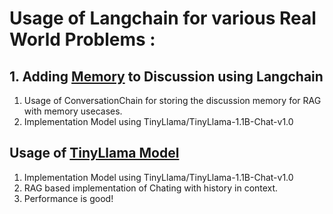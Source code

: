 # Usage of Langchain for various Real World Problems : 

## 1. Adding [Memory](https://github.com/HSaurabh0919/CTransformers/blob/main/LangChain/Memory.ipynb) to Discussion using Langchain

1. Usage of ConversationChain for storing the discussion memory for RAG with memory usecases.
2. Implementation Model using TinyLlama/TinyLlama-1.1B-Chat-v1.0

## Usage of [TinyLlama Model](https://github.com/HSaurabh0919/CTransformers/blob/main/LangChain/Langchain_Conversation_TinyLlama.ipynb)

1.  Implementation Model using TinyLlama/TinyLlama-1.1B-Chat-v1.0
2.  RAG based implementation of Chating with history in context.
3.  Performance is good!
